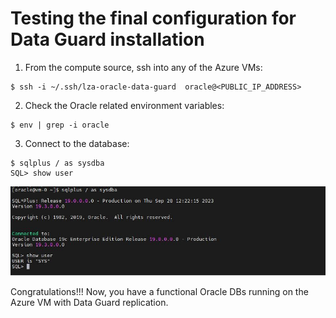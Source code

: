 # Testing the final configuration for Data Guard installation


1. From the compute source, ssh into any of the Azure VMs:
```
$ ssh -i ~/.ssh/lza-oracle-data-guard  oracle@<PUBLIC_IP_ADDRESS>
```

2. Check the Oracle related environment variables:
```
$ env | grep -i oracle
```

3. Connect to the database:
```
$ sqlplus / as sysdba
SQL> show user
```

<img src="../media/test.jpg" />


Congratulations!!! Now, you have a functional Oracle DBs running on the Azure VM with Data Guard replication.